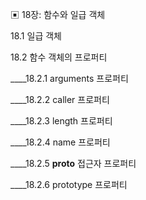 ▣ 18장: 함수와 일급 객체

18.1 일급 객체

18.2 함수 객체의 프로퍼티

____18.2.1 arguments 프로퍼티

____18.2.2 caller 프로퍼티

____18.2.3 length 프로퍼티

____18.2.4 name 프로퍼티

____18.2.5 __proto__ 접근자 프로퍼티

____18.2.6 prototype 프로퍼티
